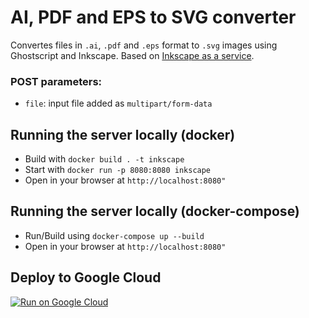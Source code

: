 # AI, PDF and EPS to SVG converter
Convertes files in `.ai`, `.pdf` and `.eps` format to `.svg` images using
Ghostscript and Inkscape. Based on [Inkscape as a service](https://github.com/as-a-service/inkscape).

### POST parameters:

* `file`: input file added as `multipart/form-data`

## Running the server locally (docker)

* Build with `docker build . -t inkscape`
* Start with `docker run -p 8080:8080 inkscape`
* Open in your browser at `http://localhost:8080"`

## Running the server locally (docker-compose)

* Run/Build using `docker-compose up --build`
* Open in your browser at `http://localhost:8080"`

## Deploy to Google Cloud

[![Run on Google Cloud](https://storage.googleapis.com/cloudrun/button.svg)](https://deploy.cloud.run/?git_repo=https://github.com/theveloped/inkscape.git)